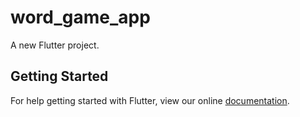 # word_game_app

A new Flutter project.

## Getting Started

For help getting started with Flutter, view our online
[documentation](https://flutter.io/).
